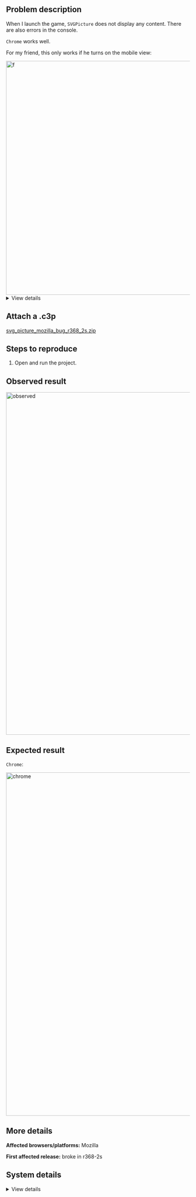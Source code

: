 ## Problem description

When I launch the game, `SVGPicture` does not display any content. There are also errors in the console.

`Chrome` works well.

For my friend, this only works if he turns on the mobile view:

<img width="640" alt="f" src="https://github.com/Scirra/Construct-bugs/assets/91274932/420df522-1086-4adc-820c-bc00a5c05dad">

<details><summary>View details</summary>


Platform information

Product: Construct 3 r368.2 (stable)
Browser: Firefox 119.0
Browser engine: Gecko
Context: browser
Operating system: macOS 10.15
Device type: desktop
Device pixel ratio: 1
Logical CPU cores: 2
Approx. device memory: (unavailable)
User agent: Mozilla/5.0 (Macintosh; Intel Mac OS X 10.15; rv:109.0) Gecko/20100101 Firefox/119.0
Language setting: en-US
Local storage

Storage quota (approx): 10 gb
Storage usage (approx): 161 mb (1.6%)
Persistant storage: No
Browser support notes

This list contains missing features that are not required, but could improve performance or user experience if supported.

    Rendering multiple on-screen Layout Views is slow in Firefox due to bug 1163426
    The Clipboard API is not supported. Some clipboard features may be unavailable.
    Determining input device capabilities is not supported.

WebGL information

Version string: WebGL 2.0
Numeric version: 2
Supports NPOT textures: yes
Supports GPU profiling: no
Supports highp precision: yes
Vendor: Apple
Renderer: Apple M1
Major performance caveat: no
Maximum texture size: 8192
Point size range: 1 to 64
Extensions:

    EXT_color_buffer_float
    EXT_float_blend
    EXT_texture_compression_rgtc
    EXT_texture_filter_anisotropic
    OES_draw_buffers_indexed
    OES_texture_float_linear
    WEBGL_compressed_texture_s3tc
    WEBGL_compressed_texture_s3tc_srgb
    WEBGL_debug_renderer_info
    WEBGL_debug_shaders
    WEBGL_lose_context
    WEBGL_provoking_vertex

Audio information

System sample rate: 48000 Hz
Output channels: 2
Output interpretation: speakers
Supported decode formats:

    WebM Opus (audio/webm; codecs=opus)
    Ogg Opus (audio/ogg; codecs=opus)
    WebM Vorbis (audio/webm; codecs=vorbis)
    Ogg Vorbis (audio/ogg; codecs=vorbis)
    MPEG-4 AAC (audio/mp4; codecs=mp4a.40.5)
    MP3 (audio/mpeg)
    FLAC (audio/flac)
    PCM WAV (audio/wav; codecs=1)

Supported encode formats:

    WebM Opus (audio/webm; codecs=opus)
    Ogg Opus (audio/ogg; codecs=opus)

Video information

Supported decode formats:

    WebM AV1 (video/webm; codecs=av01.0.00M.08)
    MP4 AV1 (video/mp4; codecs=av01.0.00M.08)
    WebM VP9 (video/webm; codecs=vp9)
    WebM VP8 (video/webm; codecs=vp8)
    H.264 (video/mp4; codecs=avc1.42E01E)

Supported encode formats:

    WebM VP8 (video/webm; codecs=vp8)



</details>

## Attach a .c3p

[svg_picture_mozilla_bug_r368_2s.zip](https://github.com/WilsonPercival/WilsonPercival/files/13479243/svg_picture_mozilla_bug_r368_2s.zip)

## Steps to reproduce

1. Open and run the project.

## Observed result

<img width="937" alt="observed" src="https://github.com/WilsonPercival/WilsonPercival/assets/91274932/d5739666-ed93-4dbf-9429-9cdae80ab81e">

## Expected result

`Chrome`:

<img width="939" alt="chrome" src="https://github.com/WilsonPercival/WilsonPercival/assets/91274932/c1746af6-3ccf-4d55-b10c-c1d4c1e40e1f">

## More details



**Affected browsers/platforms:** Mozilla

**First affected release:** broke in r368-2s

## System details

<details><summary>View details</summary>


Platform information

Product: Construct 3 r368.2 (stable)
Browser: Firefox 120.0
Browser engine: Gecko
Context: browser
Operating system: Windows 10
Device type: desktop
Device pixel ratio: 1.5
Logical CPU cores: 16
Approx. device memory: (unavailable)
User agent: Mozilla/5.0 (Windows NT 10.0; Win64; x64; rv:120.0) Gecko/20100101 Firefox/120.0
Language setting: en-US
Local storage

Storage quota (approx): 10 gb
Storage usage (approx): 68 mb (0.7%)
Persistant storage: No
Browser support notes

This list contains missing features that are not required, but could improve performance or user experience if supported.

    Rendering multiple on-screen Layout Views is slow in Firefox due to bug 1163426
    The Clipboard API is not supported. Some clipboard features may be unavailable.
    Determining input device capabilities is not supported.

WebGL information

Version string: WebGL 2.0
Numeric version: 2
Supports NPOT textures: yes
Supports GPU profiling: no
Supports highp precision: yes
Vendor: Google Inc. (AMD)
Renderer: ANGLE (AMD, Radeon HD 3200 Graphics Direct3D11 vs_5_0 ps_5_0)
Major performance caveat: no
Maximum texture size: 16384
Point size range: 1 to 1024
Extensions:

    EXT_color_buffer_float
    EXT_float_blend
    EXT_texture_compression_bptc
    EXT_texture_compression_rgtc
    EXT_texture_filter_anisotropic
    OES_draw_buffers_indexed
    OES_texture_float_linear
    OVR_multiview2
    WEBGL_compressed_texture_s3tc
    WEBGL_compressed_texture_s3tc_srgb
    WEBGL_debug_renderer_info
    WEBGL_debug_shaders
    WEBGL_lose_context
    WEBGL_provoking_vertex

Audio information

System sample rate: 48000 Hz
Output channels: 2
Output interpretation: speakers
Supported decode formats:

    WebM Opus (audio/webm; codecs=opus)
    Ogg Opus (audio/ogg; codecs=opus)
    WebM Vorbis (audio/webm; codecs=vorbis)
    Ogg Vorbis (audio/ogg; codecs=vorbis)
    MPEG-4 AAC (audio/mp4; codecs=mp4a.40.5)
    MP3 (audio/mpeg)
    FLAC (audio/flac)
    PCM WAV (audio/wav; codecs=1)

Supported encode formats:

    WebM Opus (audio/webm; codecs=opus)
    Ogg Opus (audio/ogg; codecs=opus)

Video information

Supported decode formats:

    WebM AV1 (video/webm; codecs=av01.0.00M.08)
    MP4 AV1 (video/mp4; codecs=av01.0.00M.08)
    WebM VP9 (video/webm; codecs=vp9)
    WebM VP8 (video/webm; codecs=vp8)
    H.264 (video/mp4; codecs=avc1.42E01E)

Supported encode formats:

    WebM VP8 (video/webm; codecs=vp8)



</details>
